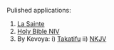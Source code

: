 Pulished applications:

1. [La Sainte](https://play.google.com/store/apps/details?id=tulipke.lasainte.bible)
2. [Holy Bible NIV](https://play.google.com/store/apps/details?id=new.international.version.niv)
3. By Kevoya: 
  i) [Takatifu](https://play.google.com/store/apps/details?id=com.kevoya.bibleswa)
  ii) [NKJV](https://play.google.com/store/apps/details?id=com.kevoya.biblenkjv)

